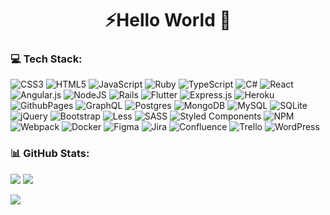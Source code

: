 <h1 align="center">⚡Hello World 👋</h1>

### <h3 align="left">💻 Tech Stack:</h3>
![CSS3](https://img.shields.io/badge/css3-%231572B6.svg?style=flat&logo=css3&logoColor=white)
![HTML5](https://img.shields.io/badge/html5-%23E34F26.svg?style=flat&logo=html5&logoColor=white)
![JavaScript](https://img.shields.io/badge/javascript-%23323330.svg?style=flat&logo=javascript&logoColor=%23F7DF1E)
![Ruby](https://img.shields.io/badge/ruby-%23CC342D.svg?style=flat&logo=ruby&logoColor=white)
![TypeScript](https://img.shields.io/badge/typescript-%23007ACC.svg?style=flat&logo=typescript&logoColor=white)
![C#](https://img.shields.io/badge/c%23-%23239120.svg?style=flat&logo=csharp&logoColor=white)
![React](https://img.shields.io/badge/react-%2320232a.svg?style=flat&logo=react&logoColor=%2361DAFB)
![Angular.js](https://img.shields.io/badge/angular.js-%23E23237.svg?style=flat&logo=angularjs&logoColor=white)
![NodeJS](https://img.shields.io/badge/node.js-6DA55F?style=flat&logo=node.js&logoColor=white)
![Rails](https://img.shields.io/badge/rails-%23CC0000.svg?style=flat&logo=ruby-on-rails&logoColor=white)
![Flutter](https://img.shields.io/badge/Flutter-%2302569B.svg?style=flat&logo=Flutter&logoColor=white)
![Express.js](https://img.shields.io/badge/express.js-%23404d59.svg?style=flat&logo=express&logoColor=%2361DAFB)
![Heroku](https://img.shields.io/badge/heroku-%23430098.svg?style=flat&logo=heroku&logoColor=white)
![GithubPages](https://img.shields.io/badge/github%20pages-121013?style=flat&logo=github&logoColor=white)
![GraphQL](https://img.shields.io/badge/-GraphQL-E10098?style=flat&logo=graphql&logoColor=white)
![Postgres](https://img.shields.io/badge/postgres-%23316192.svg?style=flat&logo=postgresql&logoColor=white)
![MongoDB](https://img.shields.io/badge/MongoDB-%234ea94b.svg?style=flat&logo=mongodb&logoColor=white)
![MySQL](https://img.shields.io/badge/mysql-%2300000f.svg?style=flat&logo=mysql&logoColor=white)
![SQLite](https://img.shields.io/badge/sqlite-%2307405e.svg?style=flat&logo=sqlite&logoColor=white)
![jQuery](https://img.shields.io/badge/jquery-%230769AD.svg?style=flat&logo=jquery&logoColor=white)
![Bootstrap](https://img.shields.io/badge/bootstrap-%238511FA.svg?style=flat&logo=bootstrap&logoColor=white)
![Less](https://img.shields.io/badge/less-2B4C80?style=flat&logo=less&logoColor=white)
![SASS](https://img.shields.io/badge/SASS-hotpink.svg?style=flat&logo=SASS&logoColor=white)
![Styled Components](https://img.shields.io/badge/styled--components-DB7093?style=flat&logo=styled-components&logoColor=white)
![NPM](https://img.shields.io/badge/NPM-%23CB3837.svg?style=flat&logo=npm&logoColor=white)
![Webpack](https://img.shields.io/badge/webpack-%238DD6F9.svg?style=flat&logo=webpack&logoColor=black)
![Docker](https://img.shields.io/badge/docker-%230db7ed.svg?style=flat&logo=docker&logoColor=white)
![Figma](https://img.shields.io/badge/figma-%23F24E1E.svg?style=flat&logo=figma&logoColor=white)
![Jira](https://img.shields.io/badge/jira-%230A0FFF.svg?style=flat&logo=jira&logoColor=white)
![Confluence](https://img.shields.io/badge/confluence-%23172BF4.svg?style=flat&logo=confluence&logoColor=white)
![Trello](https://img.shields.io/badge/Trello-%23026AA7.svg?style=flat&logo=Trello&logoColor=white) 
![WordPress](https://img.shields.io/badge/WordPress-%23117AC9.svg?style=flat&logo=WordPress&logoColor=white)

### <h3 align="left">📊 GitHub Stats:</h3>
![](https://github-readme-stats.vercel.app/api?username=Demigoddd&theme=dracula&hide_border=true&include_all_commits=true&count_private=true)
![](https://github-readme-stats.vercel.app/api/top-langs/?username=Demigoddd&theme=dracula&hide_border=true&include_all_commits=true&count_private=true&layout=compact)

[![](https://visitcount.itsvg.in/api?id=Demigoddd&icon=8&color=12)](https://visitcount.itsvg.in)
<!-- Proudly created with GPRM ( https://gprm.itsvg.in ) -->

